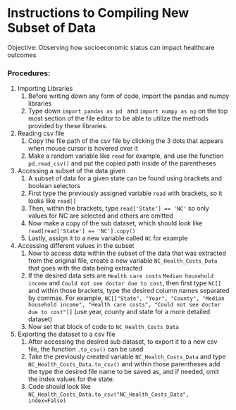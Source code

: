 # Instructions to Compiling New Subset of Data
Objective: Observing how socioeconomic status can impact healthcare outcomes 
### Procedures:
1. Importing Libraries
    1. Before writing down any form of code, import the pandas and numpy libraries 
    2. Type down ```import pandas as pd ``` and ```import numpy as np``` on the top most section of the file editor to be able to utilize the methods provided by these libraries.
2. Reading csv file
    1.  Copy the file path of the csv file by clicking the 3 dots that appears when mouse cursor is hovered over it
    2. Make a random variable like `read` for example, and use the function `pd.read_csv()` and put the copied path inside of the parentheses
3. Accessing a subset of the data given 
    1. A subset of data for a given state can be found using brackets and boolean selectors 
    2. First type the previously assigned variable `read` with brackets, so it looks like `read[]`
    3. Then, within the brackets, type `read['State'] == 'NC'` so only values for NC are selected and others are omitted
    4. Now make a copy of the sub dataset, which should look like `read[read['State'] == 'NC'].copy()`
    5. Lastly, assign it to a new variable called `NC` for example 
4. Accessing different values in the subset 
    1. Now to access data within the subset of the data that was extracted from the original file, create a new variable `NC_Health_Costs_Data` that goes with the data being extracted 
    2. If the desired data sets are `Health care costs` `Median household income` and `Could not see doctor due to cost`, then first type `NC[]` and within those brackets, type the desired column names separated by commas. For example, `NC[["State", "Year", "County", "Median household income", "Health care costs", "Could not see doctor due to cost"]]` (use year, county and state for a more detailed dataset)
    3. Now set that block of code to `NC_Health_Costs_Data` 
5. Exporting the dataset to a csv file 
    1. After accessing the desired sub dataset, to export it to a new csv file, the function `.to_csv()` can be used 
    2. Take the previously created variable `NC_Health_Costs_Data` and type `NC_Health_Costs_Data.to_csv()` and within those parentheses add the type the desired file name to be saved as, and if needed, omit the index values for the state. 
    3. Code should look like `NC_Health_Costs_Data.to_csv("NC_Health_Costs_Data", index=False)`
